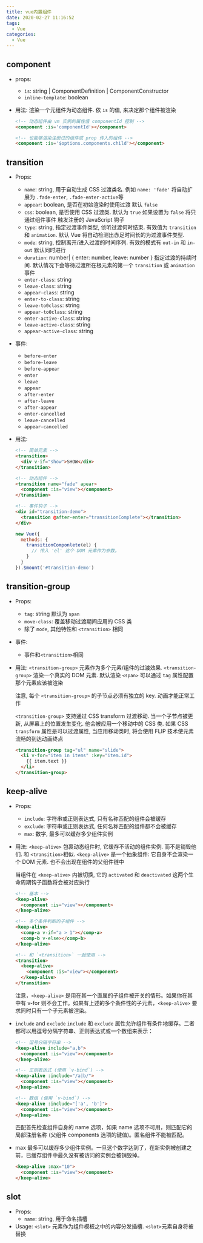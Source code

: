 ```yaml
---
title: vue内置组件
date: 2020-02-27 11:16:52
tags:
  - Vue
categories:
  - Vue
---
```


## component

- props:
  - `is`: string | ComponentDefinition | ComponentConstructor
  - `inline-template`: boolean
- 用法:
  渲染一个元组件为动态组件. 依 `is` 的值, 来决定那个组件被渲染

  ```HTML
  <!-- 动态组件由 vm 实例的属性值 componentId 控制 -->
  <component :is='componentId'></component>

  <!-- 也能够渲染注册过的组件或 prop 传入的组件 -->
  <component :is='$options.components.child'></component>
  ```

## transition

- Props:

  - `name`: string, 用于自动生成 CSS 过渡类名. 例如 `name: 'fade'` 将自动扩展为 `.fade-enter`, `.fade-enter-active`等
  - `appear`: boolean, 是否在初始渲染时使用过渡 默认 `false`
  - `css`: boolean, 是否使用 CSS 过渡类. 默认为 `true` 如果设置为 `false` 将只通过组件事件 触发注册的 JavaScript 钩子
  - `type`: string, 指定过渡事件类型, 侦听过渡何时结束. 有效值为 `transition` 和 `animation`. 默认 Vue 将自动检测出赤足时间长的为过渡事件类型.
  - `mode`: string, 控制离开/进入过渡的时间序列. 有效的模式有 `out-in` 和 `in-out` 默认同时进行
  - `duration`: number| { enter: number, leave: number } 指定过渡的持续时间. 默认情况下会等待过渡所在根元素的第一个 `transition` 或 `animation` 事件
  - `enter-class`: string
  - `leave-class`: string
  - `appear-class`: string
  - `enter-to-class`: string
  - `leave-to0class`: string
  - `appear-to0class`: string
  - `enter-active-class`: string
  - `leave-active-class`: string
  - `appear-active-class`: string

- 事件:

  - `before-enter`
  - `before-leave`
  - `before-appear`
  - `enter`
  - `leave`
  - `appear`
  - `after-enter`
  - `after-leave`
  - `after-appear`
  - `enter-cancelled`
  - `leave-cancelled`
  - `appear-cancelled`

- 用法:

  ```html
  <!-- 简单元素 -->
  <transition>
    <div v-if="show">SHOW</div>
  </transition>

  <!-- 动态组件 -->
  <transition name="fade" apear>
    <component :is="view"></component>
  </transition>

  <!-- 事件钩子 -->
  <div id="transition-demo">
    <transition @after-enter="transitionComplete"></transition>
  </div>
  ```

  ```js
  new Vue({
    methods: {
      transitionComponlete(el) {
        // 传入 'el' 这个 DOM 元素作为参数。
      }
    }
  }).$mount('#transition-demo')
  ```

## transition-group

- Props:
  - `tag`: string 默认为 `span`
  - `move-class`: 覆盖移动过渡期间应用的 CSS 类
  - 除了 `mode`, 其他特性和 `<transition>` 相同
- 事件:
  - 事件和`<transition>`相同
- 用法:
  `<transition-group>` 元素作为多个元素/组件的过渡效果. `<transition-group>` 渲染一个真实的 DOM 元素. 默认渲染 `<span>` 可以通过 `tag` 属性配置那个元素应该被渲染

  注意, 每个 `<transition-group>` 的子节点必须有独立的 key. 动画才能正常工作

  `<transition-group>` 支持通过 CSS transform 过渡移动. 当一个子节点被更新, 从屏幕上的位置发生变化. 他会被应用一个移动中的 CSS 类. 如果 CSS `transform` 属性是可以过渡属性, 当应用移动类时, 将会使用 FLIP 技术使元素流畅的到达动画终点

  ```html
  <transition-group tag="ul" name="slide">
    <li v-for="item in items" :key="item.id">
      {{ item.text }}
    </li>
  </transition-group>
  ```

## keep-alive

- Props:
  - `include`: 字符串或正则表达式, 只有名称匹配的组件会被缓存
  - `exclude`: 字符串或正则表达式, 任何名称匹配的组件都不会被缓存
  - `max`: 数字, 最多可以缓存多少组件实例
- 用法:
  `<keep-alive>` 包裹动态组件时, 它缓存不活动的组件实例. 而不是销毁他们. 和 `<transition>`相似.
  `<keep-alive>` 是一个抽象组件: 它自身不会渲染一个 DOM 元素. 也不会出现在组件的父组件链中

  当组件在 `<keep-alive>` 内被切换, 它的 `activated` 和 `deactivated` 这两个生命周期钩子函数将会被对应执行

  ```html
  <!-- 基本 -->
  <keep-alive>
    <component :is="view"></component>
  </keep-alive>

  <!-- 多个条件判断的子组件 -->
  <keep-alive>
    <comp-a v-if="a > 1"></comp-a>
    <comp-b v-else></comp-b>
  </keep-alive>

  <!-- 和 `<transition>` 一起使用 -->
  <transition>
    <keep-alive>
      <component :is="view"></component>
    </keep-alive>
  </transition>
  ```

  注意，`<keep-alive>` 是用在其一个直属的子组件被开关的情形。如果你在其中有 v-for 则不会工作。如果有上述的多个条件性的子元素，`<keep-alive>` 要求同时只有一个子元素被渲染。

- `include` and `exclude`
  `include` 和 `exclude` 属性允许组件有条件地缓存。二者都可以用逗号分隔字符串、正则表达式或一个数组来表示：

  ```html
  <!-- 逗号分隔字符串 -->
  <keep-alive include="a,b">
    <component :is="view"></component>
  </keep-alive>

  <!-- 正则表达式 (使用 `v-bind`) -->
  <keep-alive :include="/a|b/">
    <component :is="view"></component>
  </keep-alive>

  <!-- 数组 (使用 `v-bind`) -->
  <keep-alive :include="['a', 'b']">
    <component :is="view"></component>
  </keep-alive>
  ```

  匹配首先检查组件自身的 name 选项，如果 name 选项不可用，则匹配它的局部注册名称 (父组件 components 选项的键值)。匿名组件不能被匹配。

- max
  最多可以缓存多少组件实例。一旦这个数字达到了，在新实例被创建之前，已缓存组件中最久没有被访问的实例会被销毁掉。

  ```html
  <keep-alive :max="10">
    <component :is="view"></component>
  </keep-alive>
  ```

## slot

- Props:
  - `name`: string, 用于命名插槽
- Usage:
  `<slot>` 元素作为组件模板之中的内容分发插槽. `<slot>`元素自身将被替换
